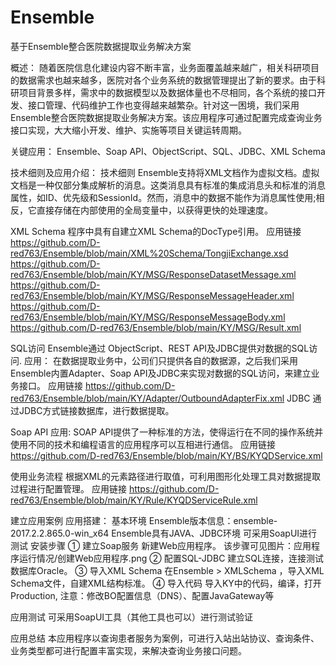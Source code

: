 # Ensemble
基于Ensemble整合医院数据提取业务解决方案

概述：
随着医院信息化建设内容不断丰富，业务面覆盖越来越广，相关科研项目的数据需求也越来越多，医院对各个业务系统的数据管理提出了新的要求。由于科研项目背景多样，需求中的数据模型以及数据体量也不尽相同，各个系统的接口开发、接口管理、代码维护工作也变得越来越繁杂。针对这一困境，我们采用Ensemble整合医院数据提取业务解决方案。该应用程序可通过配置完成查询业务接口实现，大大缩小开发、维护、实施等项目关键运转周期。

关键应用： Ensemble、Soap API、ObjectScript、SQL、JDBC、XML Schema

技术细则及应用介绍：
技术细则
Ensemble支持将XML文档作为虚拟文档。虚拟文档是一种仅部分集成解析的消息。这类消息具有标准的集成消息头和标准的消息属性，如ID、优先级和SessionId。然而，消息中的数据不能作为消息属性使用;相反，它直接存储在内部使用的全局变量中，以获得更快的处理速度。

XML Schema
程序中具有自建立XML Schema的DocType引用。
应用链接
https://github.com/D-red763/Ensemble/blob/main/XML%20Schema/TongjiExchange.xsd
https://github.com/D-red763/Ensemble/blob/main/KY/MSG/ResponseDatasetMessage.xml
https://github.com/D-red763/Ensemble/blob/main/KY/MSG/ResponseMessageHeader.xml
https://github.com/D-red763/Ensemble/blob/main/KY/MSG/ResponseMessageBody.xml
https://github.com/D-red763/Ensemble/blob/main/KY/MSG/Result.xml

SQL访问
Ensemble通过 ObjectScript、REST API及JDBC提供对数据的SQL访问.
应用：
在数据提取业务中，公司们只提供各自的数据源，之后我们采用Ensemble内置Adapter、Soap API及JDBC来实现对数据的SQL访问，来建立业务接口。
应用链接 https://github.com/D-red763/Ensemble/blob/main/KY/Adapter/OutboundAdapterFix.xml
JDBC
通过JDBC方式链接数据库，进行数据提取。

Soap API
应用:
SOAP API提供了一种标准的方法，使得运行在不同的操作系统并使用不同的技术和编程语言的应用程序可以互相进行通信。
应用链接
https://github.com/D-red763/Ensemble/blob/main/KY/BS/KYQDService.xml

使用业务流程
根据XML的元素路径进行取值，可利用图形化处理工具对数据提取过程进行配置管理。
应用链接
https://github.com/D-red763/Ensemble/blob/main/KY/Rule/KYQDServiceRule.xml


建立应用案例
应用搭建：
基本环境
Ensemble版本信息：ensemble-2017.2.2.865.0-win_x64
Ensemble具有JAVA、JDBC环境
可采用SoapUI进行测试
安装步骤
① 建立Soap服务
新建Web应用程序。
该步骤可见图片：应用程序运行情况/创建Web应用程序.png
② 配置SQL-JDBC
建立SQL连接，连接测试数据库Oracle。
③ 导入XML Schema
在Ensemble > XMLSchema ，导入XML Schema文件，自建XML结构标准。
④ 导入代码
导入KY中的代码，编译，打开Production,
注意：修改BO配置信息（DNS）、配置JavaGateway等

应用测试
可采用SoapUI工具（其他工具也可以）进行测试验证

应用总结
本应用程序以查询患者服务为案例，可进行入站出站协议、查询条件、业务类型都可进行配置丰富实现，来解决查询业务接口问题。
